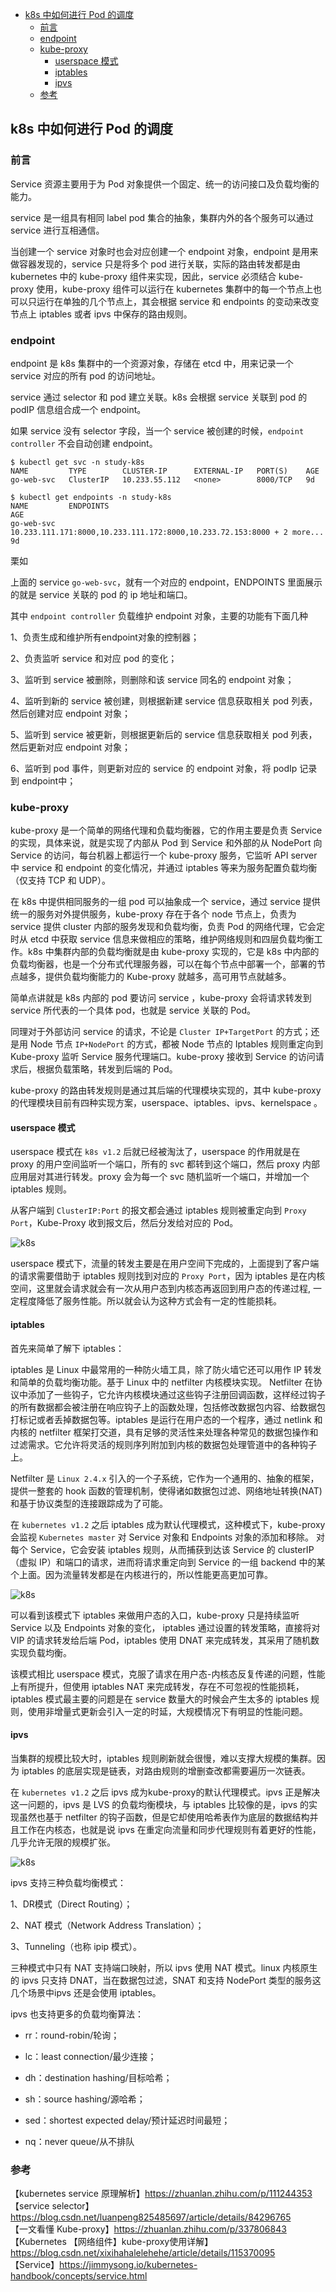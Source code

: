 <!-- START doctoc generated TOC please keep comment here to allow auto update -->
<!-- DON'T EDIT THIS SECTION, INSTEAD RE-RUN doctoc TO UPDATE -->

- [k8s 中如何进行 Pod 的调度](#k8s-%E4%B8%AD%E5%A6%82%E4%BD%95%E8%BF%9B%E8%A1%8C-pod-%E7%9A%84%E8%B0%83%E5%BA%A6)
  - [前言](#%E5%89%8D%E8%A8%80)
  - [endpoint](#endpoint)
  - [kube-proxy](#kube-proxy)
    - [userspace 模式](#userspace-%E6%A8%A1%E5%BC%8F)
    - [iptables](#iptables)
    - [ipvs](#ipvs)
  - [参考](#%E5%8F%82%E8%80%83)

<!-- END doctoc generated TOC please keep comment here to allow auto update -->

## k8s 中如何进行 Pod 的调度

### 前言

Service 资源主要用于为 Pod 对象提供一个固定、统一的访问接口及负载均衡的能力。     

service 是一组具有相同 label pod 集合的抽象，集群内外的各个服务可以通过 service 进行互相通信。  

当创建一个 service 对象时也会对应创建一个 endpoint 对象，endpoint 是用来做容器发现的，service 只是将多个 pod 进行关联，实际的路由转发都是由 kubernetes 中的 kube-proxy 组件来实现，因此，service 必须结合 kube-proxy 使用，kube-proxy 组件可以运行在 kubernetes 集群中的每一个节点上也可以只运行在单独的几个节点上，其会根据 service 和 endpoints 的变动来改变节点上 iptables 或者 ipvs 中保存的路由规则。  

### endpoint

endpoint 是 k8s 集群中的一个资源对象，存储在 etcd 中，用来记录一个 service 对应的所有 pod 的访问地址。  

service 通过 selector 和 pod 建立关联。k8s 会根据 service 关联到 pod 的 podIP 信息组合成一个 endpoint。   

如果 service 没有 selector 字段，当一个 service 被创建的时候，`endpoint controller` 不会自动创建 endpoint。   

```
$ kubectl get svc -n study-k8s
NAME         TYPE        CLUSTER-IP      EXTERNAL-IP   PORT(S)    AGE
go-web-svc   ClusterIP   10.233.55.112   <none>        8000/TCP   9d

$ kubectl get endpoints -n study-k8s
NAME         ENDPOINTS                                                                AGE
go-web-svc   10.233.111.171:8000,10.233.111.172:8000,10.233.72.153:8000 + 2 more...   9d
```

栗如  

上面的 service `go-web-svc`，就有一个对应的 endpoint，ENDPOINTS 里面展示的就是 service 关联的 pod 的 ip 地址和端口。    

其中 `endpoint controller` 负载维护 endpoint 对象，主要的功能有下面几种  

1、负责生成和维护所有endpoint对象的控制器；  

2、负责监听 service 和对应 pod 的变化；  

3、监听到 service 被删除，则删除和该 service 同名的 endpoint 对象；  

4、监听到新的 service 被创建，则根据新建 service 信息获取相关 pod 列表，然后创建对应 endpoint 对象；  

5、监听到 service 被更新，则根据更新后的 service 信息获取相关 pod 列表，然后更新对应 endpoint 对象；  

6、监听到 pod 事件，则更新对应的 service 的 endpoint 对象，将 podIp 记录到 endpoint中；  

### kube-proxy  

kube-proxy 是一个简单的网络代理和负载均衡器，它的作用主要是负责 Service 的实现，具体来说，就是实现了内部从 Pod 到 Service 和外部的从 NodePort 向 Service 的访问，每台机器上都运行一个 kube-proxy 服务，它监听 API server 中 service 和 endpoint 的变化情况，并通过 iptables 等来为服务配置负载均衡（仅支持 TCP 和 UDP）。    

在 k8s 中提供相同服务的一组 pod 可以抽象成一个 service，通过 service 提供统一的服务对外提供服务，kube-proxy 存在于各个 node 节点上，负责为 service 提供 cluster 内部的服务发现和负载均衡，负责 Pod 的网络代理，它会定时从 etcd 中获取 service 信息来做相应的策略，维护网络规则和四层负载均衡工作。k8s 中集群内部的负载均衡就是由 kube-proxy 实现的，它是 k8s 中内部的负载均衡器，也是一个分布式代理服务器，可以在每个节点中部署一个，部署的节点越多，提供负载均衡能力的 Kube-proxy 就越多，高可用节点就越多。   

简单点讲就是 k8s 内部的 pod 要访问 service ，kube-proxy 会将请求转发到 service 所代表的一个具体 pod，也就是 service 关联的 Pod。  

同理对于外部访问 service 的请求，不论是 `Cluster IP+TargetPort` 的方式；还是用 Node 节点 `IP+NodePort` 的方式，都被 Node 节点的 Iptables 规则重定向到 Kube-proxy 监听 Service 服务代理端口。kube-proxy 接收到 Service 的访问请求后，根据负载策略，转发到后端的 Pod。   

kube-proxy 的路由转发规则是通过其后端的代理模块实现的，其中 kube-proxy 的代理模块目前有四种实现方案，userspace、iptables、ipvs、kernelspace 。     

#### userspace 模式  

userspace 模式在 `k8s v1.2` 后就已经被淘汰了，userspace 的作用就是在 proxy 的用户空间监听一个端口，所有的 svc 都转到这个端口，然后 proxy 内部应用层对其进行转发。proxy 会为每一个 svc 随机监听一个端口，并增加一个 iptables 规则。  

从客户端到 `ClusterIP:Port` 的报文都会通过 iptables 规则被重定向到 `Proxy Port`，Kube-Proxy 收到报文后，然后分发给对应的 Pod。  

<img src="/img/k8s/services-userspace-overview.jpeg"  alt="k8s" />   

userspace 模式下，流量的转发主要是在用户空间下完成的，上面提到了客户端的请求需要借助于 iptables 规则找到对应的 `Proxy Port`，因为 iptables 是在内核空间，这里就会请求就会有一次从用户态到内核态再返回到用户态的传递过程, 一定程度降低了服务性能。所以就会认为这种方式会有一定的性能损耗。  

#### iptables

首先来简单了解下 iptables：  

iptables 是 Linux 中最常用的一种防火墙工具，除了防火墙它还可以用作 IP 转发和简单的负载均衡功能。基于 Linux 中的 netfilter 内核模块实现。 Netfilter 在协议中添加了一些钩子，它允许内核模块通过这些钩子注册回调函数，这样经过钩子的所有数据都会被注册在响应钩子上的函数处理，包括修改数据包内容、给数据包打标记或者丢掉数据包等。iptables 是运行在用户态的一个程序，通过 netlink 和内核的 netfilter 框架打交道，具有足够的灵活性来处理各种常见的数据包操作和过滤需求。它允许将灵活的规则序列附加到内核的数据包处理管道中的各种钩子上。  

Netfilter 是 `Linux 2.4.x` 引入的一个子系统，它作为一个通用的、抽象的框架，提供一整套的 hook 函数的管理机制，使得诸如数据包过滤、网络地址转换(NAT)和基于协议类型的连接跟踪成为了可能。  

在 `kubernetes v1.2` 之后 iptables 成为默认代理模式，这种模式下，kube-proxy 会监视 `Kubernetes master` 对 Service 对象和 Endpoints 对象的添加和移除。 对每个 Service，它会安装 iptables 规则，从而捕获到达该 Service 的 clusterIP（虚拟 IP）和端口的请求，进而将请求重定向到 Service 的一组 backend 中的某个上面。因为流量转发都是在内核进行的，所以性能更高更加可靠。  

<img src="/img/k8s/services-iptables-overview.jpeg"  alt="k8s" />   

可以看到该模式下 iptables 来做用户态的入口，kube-proxy 只是持续监听 Service 以及 Endpoints 对象的变化， iptables 通过设置的转发策略，直接将对 VIP 的请求转发给后端 Pod，iptables 使用 DNAT 来完成转发，其采用了随机数实现负载均衡。  

该模式相比 userspace 模式，克服了请求在用户态-内核态反复传递的问题，性能上有所提升，但使用 iptables NAT 来完成转发，存在不可忽视的性能损耗，iptables 模式最主要的问题是在 service 数量大的时候会产生太多的 iptables 规则，使用非增量式更新会引入一定的时延，大规模情况下有明显的性能问题。  

#### ipvs  

当集群的规模比较大时，iptables 规则刷新就会很慢，难以支撑大规模的集群。因为 iptables 的底层实现是链表，对路由规则的增删查改都需要遍历一次链表。  

在 `kubernetes v1.2` 之后 ipvs 成为kube-proxy的默认代理模式。ipvs 正是解决这一问题的，ipvs 是 LVS 的负载均衡模块，与 iptables 比较像的是，ipvs 的实现虽然也基于 netfilter 的钩子函数，但是它却使用哈希表作为底层的数据结构并且工作在内核态，也就是说 ipvs 在重定向流量和同步代理规则有着更好的性能，几乎允许无限的规模扩张。  

<img src="/img/k8s/service-ipvs-overview.png"  alt="k8s" />   


ipvs 支持三种负载均衡模式：  

1、DR模式（Direct Routing）；   

2、NAT 模式（Network Address Translation）；  

3、Tunneling（也称 ipip 模式）。  

三种模式中只有 NAT 支持端口映射，所以 ipvs 使用 NAT 模式。linux 内核原生的 ipvs 只支持 DNAT，当在数据包过滤，SNAT 和支持 NodePort 类型的服务这几个场景中ipvs 还是会使用 iptables。  

ipvs 也支持更多的负载均衡算法：    

- rr：round-robin/轮询；  

- lc：least connection/最少连接；  

- dh：destination hashing/目标哈希；  

- sh：source hashing/源哈希；  

- sed：shortest expected delay/预计延迟时间最短；  

- nq：never queue/从不排队


### 参考

【kubernetes service 原理解析】https://zhuanlan.zhihu.com/p/111244353     
【service selector】https://blog.csdn.net/luanpeng825485697/article/details/84296765   
【一文看懂 Kube-proxy】https://zhuanlan.zhihu.com/p/337806843  
【Kubernetes 【网络组件】kube-proxy使用详解】https://blog.csdn.net/xixihahalelehehe/article/details/115370095     
【Service】https://jimmysong.io/kubernetes-handbook/concepts/service.html    


